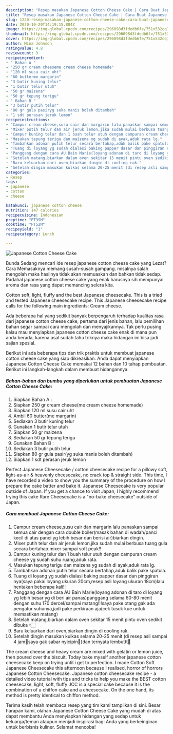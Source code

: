 ```yaml
---
description: "Resep masakan Japanese Cotton Cheese Cake | Cara Buat Japanese Cotton Cheese Cake Yang Sempurna"
title: "Resep masakan Japanese Cotton Cheese Cake | Cara Buat Japanese Cotton Cheese Cake Yang Sempurna"
slug: 1220-resep-masakan-japanese-cotton-cheese-cake-cara-buat-japanese-cotton-cheese-cake-yang-sempurna
date: 2020-10-20T14:19:15.804Z
image: https://img-global.cpcdn.com/recipes/296098d3fdedb6fe/751x532cq70/japanese-cotton-cheese-cake-foto-resep-utama.jpg
thumbnail: https://img-global.cpcdn.com/recipes/296098d3fdedb6fe/751x532cq70/japanese-cotton-cheese-cake-foto-resep-utama.jpg
cover: https://img-global.cpcdn.com/recipes/296098d3fdedb6fe/751x532cq70/japanese-cotton-cheese-cake-foto-resep-utama.jpg
author: Mina Johnson
ratingvalue: 4.8
reviewcount: 3
recipeingredient:
- " Bahan A "
- "250 gr cream cheeseme cream cheese homemade"
- "120 ml susu cair uht"
- "60 butterme margarin"
- "3 butir kuning telur"
- "1 butir telur utuh"
- "50 gr maizena"
- "50 gr tepung terigu"
- " Bahan B "
- "3 butir putih telur"
- "80 gr gula pasiryg suka manis boleh ditambah"
- "1 sdt perasan jeruk lemon"
recipeinstructions:
- "Campur cream cheese,susu cair dan margarin lalu panaskan sampai semua cair dengan cara double boiler(masak bahan di wadah/panci kecil di atas panci yg lebih besar dan berisi air)biarkan dingin."
- "Mixer putih telur dan air jeruk lemon,jika sudah mulai berbusa tuang gula secara bertahap.mixer sampai soft peak!!"
- "Campur kuning telur dan 1 buah telur utuh dengan campuran cream cheese yg sudah suhu ruang,aduk rata."
- "Masukan tepung terigu dan maizena yg sudah di ayak,aduk rata lg."
- "Tambahkan adonan putih telur secara bertahap,aduk balik pake spatula."
- "Tuang di loyang yg sudah dialasi baking papper dasar dan pinggiran nya(saya pakai loyang ukuran 20cm,resep asli loyang ukuran 18cm)lalu hentakan beberapa kali!!"
- "Panggang dengan cara AU Bain Marie(loyang adonan di taro di loyang yg lebih besar yg di beri air panas)panggang selama 60-80 menit dengan suhu 170 dercel/sampai matang!!!saya pake otang gak ada pengatur suhunya,jadi pake perkiraan aja(cek tusuk kue untuk memastikan matang)"
- "Setelah matang,biarkan dalam oven sekitar 15 menit pintu oven sedikit dibuka 👇🏻"
- "Baru keluarkan dari oven,biarkan dingin di cooling rak."
- "Setelah dingin masukan kulkas selama 20-25 menit (di resep asli sampai 4 jam🙈saya gak sabar nyicipin🤭)dan ternyata lembuttt🤤"
categories:
- Resep
tags:
- japanese
- cotton
- cheese

katakunci: japanese cotton cheese 
nutrition: 147 calories
recipecuisine: Indonesian
preptime: "PT39M"
cooktime: "PT52M"
recipeyield: "1"
recipecategory: Lunch

---
```



![Japanese Cotton Cheese Cake](https://img-global.cpcdn.com/recipes/296098d3fdedb6fe/751x532cq70/japanese-cotton-cheese-cake-foto-resep-utama.jpg)

Bunda Sedang mencari ide resep japanese cotton cheese cake yang Lezat? Cara Memasaknya memang susah-susah gampang. misalnya salah mengolah maka hasilnya tidak akan memuaskan dan bahkan tidak sedap. Padahal japanese cotton cheese cake yang enak harusnya sih mempunyai aroma dan rasa yang dapat memancing selera kita.

Cotton soft, light, fluffy and the best Japanese cheesecake. This is a tried and tested Japanese cheesecake recipe. This Japanese cheesecake recipe calls for the following main ingredients: Cream cheese.

Ada beberapa hal yang sedikit banyak berpengaruh terhadap kualitas rasa dari japanese cotton cheese cake, pertama dari jenis bahan, lalu pemilihan bahan segar sampai cara mengolah dan menyajikannya. Tak perlu pusing kalau mau menyiapkan japanese cotton cheese cake enak di mana pun anda berada, karena asal sudah tahu triknya maka hidangan ini bisa jadi sajian spesial.


Berikut ini ada beberapa tips dan trik praktis untuk membuat japanese cotton cheese cake yang siap dikreasikan. Anda dapat menyiapkan Japanese Cotton Cheese Cake memakai 12 bahan dan 10 tahap pembuatan. Berikut ini langkah-langkah dalam membuat hidangannya.

<!--inarticleads1-->

##### Bahan-bahan dan bumbu yang diperlukan untuk pembuatan Japanese Cotton Cheese Cake:

1. Siapkan  Bahan A :
1. Siapkan 250 gr cream cheese(me cream cheese homemade)
1. Siapkan 120 ml susu cair uht
1. Ambil 60 butter(me margarin)
1. Sediakan 3 butir kuning telur
1. Gunakan 1 butir telur utuh
1. Siapkan 50 gr maizena
1. Sediakan 50 gr tepung terigu
1. Gunakan  Bahan B :
1. Sediakan 3 butir putih telur
1. Siapkan 80 gr gula pasir(yg suka manis boleh ditambah)
1. Siapkan 1 sdt perasan jeruk lemon


Perfect Japanese Cheesecake / cotton cheesecake recipe for a pillowy soft, light-as-air &amp; heavenly cheesecake, no crack top &amp; straight side. This time, I have recorded a video to show you the summary of the procedure on how I prepare the cake batter and bake it. Japanese Cheesecake is very popular outside of Japan. If you get a chance to visit Japan, I highly recommend trying this cake Rare Cheesecake is a &#34;no-bake cheesecake&#34; outside of Japan. 

<!--inarticleads2-->

##### Cara membuat Japanese Cotton Cheese Cake:

1. Campur cream cheese,susu cair dan margarin lalu panaskan sampai semua cair dengan cara double boiler(masak bahan di wadah/panci kecil di atas panci yg lebih besar dan berisi air)biarkan dingin.
1. Mixer putih telur dan air jeruk lemon,jika sudah mulai berbusa tuang gula secara bertahap.mixer sampai soft peak!!
1. Campur kuning telur dan 1 buah telur utuh dengan campuran cream cheese yg sudah suhu ruang,aduk rata.
1. Masukan tepung terigu dan maizena yg sudah di ayak,aduk rata lg.
1. Tambahkan adonan putih telur secara bertahap,aduk balik pake spatula.
1. Tuang di loyang yg sudah dialasi baking papper dasar dan pinggiran nya(saya pakai loyang ukuran 20cm,resep asli loyang ukuran 18cm)lalu hentakan beberapa kali!!
1. Panggang dengan cara AU Bain Marie(loyang adonan di taro di loyang yg lebih besar yg di beri air panas)panggang selama 60-80 menit dengan suhu 170 dercel/sampai matang!!!saya pake otang gak ada pengatur suhunya,jadi pake perkiraan aja(cek tusuk kue untuk memastikan matang)
1. Setelah matang,biarkan dalam oven sekitar 15 menit pintu oven sedikit dibuka 👇🏻
1. Baru keluarkan dari oven,biarkan dingin di cooling rak.
1. Setelah dingin masukan kulkas selama 20-25 menit (di resep asli sampai 4 jam🙈saya gak sabar nyicipin🤭)dan ternyata lembuttt🤤


The cream cheese and heavy cream are mixed with gelatin or lemon juice, then poured over the biscuit. Today bake myself another japanese cotton cheesecake.keep on trying until i get to perfection. I made Cotton Soft Japanese Cheesecake this afternoon because I realised, horror of horrors Japanese Cotton Cheesecake. Japanese cotton cheesecake recipe - a detailed video tutorial with tips and tricks to help you make the BEST cotton cheesecake, light, soft, fluffy JCC is a special cake because it is the combination of a chiffon cake and a cheesecake. On the one hand, its method is pretty identical to chiffon method. 

Terima kasih telah membaca resep yang tim kami tampilkan di sini. Besar harapan kami, olahan Japanese Cotton Cheese Cake yang mudah di atas dapat membantu Anda menyiapkan hidangan yang sedap untuk keluarga/teman ataupun menjadi inspirasi bagi Anda yang berkeinginan untuk berbisnis kuliner. Selamat mencoba!

